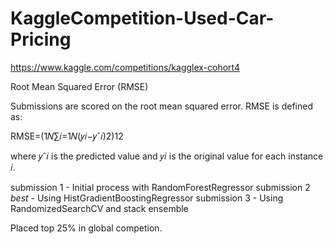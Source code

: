 # KaggleCompetition-Used-Car-Pricing


https://www.kaggle.com/competitions/kagglex-cohort4

Root Mean Squared Error (RMSE)

Submissions are scored on the root mean squared error. RMSE is defined as:

RMSE=(1𝑁∑𝑖=1𝑁(𝑦𝑖−𝑦ˆ𝑖)2)12

where 𝑦ˆ𝑖
is the predicted value and 𝑦𝑖 is the original value for each instance 𝑖.

submission 1 - Initial process with RandomForestRegressor
submission 2 *best* - Using HistGradientBoostingRegressor
submission 3 - Using RandomizedSearchCV and stack ensemble

Placed top 25% in global competion.
